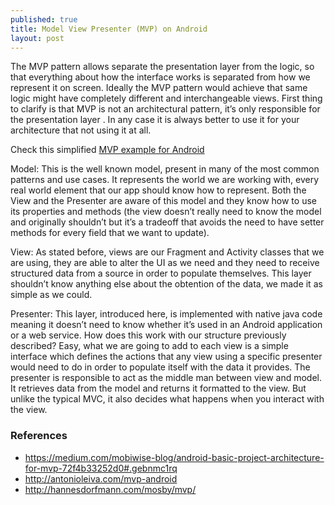 ```yaml
---
published: true
title: Model View Presenter (MVP) on Android
layout: post
---
```

The MVP pattern allows separate the presentation layer from the logic, so that everything about how the interface works is separated from how we represent it on screen. Ideally the MVP pattern would achieve that same logic might have completely different and interchangeable views. First thing to clarify is that MVP is not an architectural pattern, it’s only responsible for the presentation layer . In any case it is always better to use it for your architecture that not using it at all.

Check this simplified [MVP example for Android](https://github.com/maikotrindade/android-mvp)

Model: This is the well known model, present in many of the most common patterns and use cases. It represents the world we are working with, every real world element that our app should know how to represent. Both the View and the Presenter are aware of this model and they know how to use its properties and methods (the view doesn’t really need to know the model and originally shouldn’t but it’s a tradeoff that avoids the need to have setter methods for every field that we want to update).

View: As stated before, views are our Fragment and Activity classes that we are using, they are able to alter the UI as we need and they need to receive structured data from a source in order to populate themselves. This layer shouldn’t know anything else about the obtention of the data, we made it as simple as we could.

Presenter: This layer, introduced here, is implemented with native java code meaning it doesn’t need to know whether it’s used in an Android application or a web service. How does this work with our structure previously described? Easy, what we are going to add to each view is a simple interface which defines the actions that any view using a specific presenter would need to do in order to populate itself with the data it provides. The presenter is responsible to act as the middle man between view and model. It retrieves data from the model and returns it formatted to the view. But unlike the typical MVC, it also decides what happens when you interact with the view.

### References

* https://medium.com/mobiwise-blog/android-basic-project-architecture-for-mvp-72f4b33252d0#.gebnmc1rq
* http://antonioleiva.com/mvp-android
* http://hannesdorfmann.com/mosby/mvp/